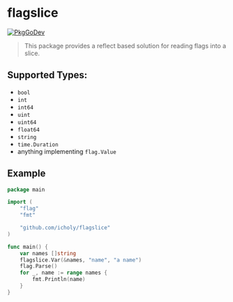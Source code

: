 # flagslice

[![PkgGoDev](https://pkg.go.dev/badge/github.com/icholy/flagslice)](https://pkg.go.dev/github.com/icholy/flagslice)

> This package provides a reflect based solution for reading flags into a slice.

## Supported Types:

* `bool`
* `int`
* `int64`
* `uint`
* `uint64`
* `float64`
* `string`
* `time.Duration`
* anything implementing `flag.Value`

## Example

``` go
package main

import (
	"flag"
	"fmt"

	"github.com/icholy/flagslice"
)

func main() {
	var names []string
	flagslice.Var(&names, "name", "a name")
	flag.Parse()
	for _, name := range names {
		fmt.Println(name)
	}
}
```
